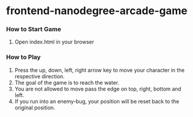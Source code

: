 frontend-nanodegree-arcade-game
===============================

### How to Start Game

1. Open index.html in your browser

### How to Play

1. Press the up, down, left, right arrow key to move your character in the respective direction.
2. The goal of the game is to reach the water.
3. You are not allowed to move pass the edge on top, right, bottom and left.
4. If you run into an enemy-bug, your position will be reset back to the original position.
